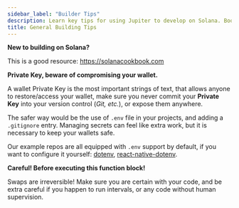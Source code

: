 ```yaml
---
sidebar_label: "Builder Tips"
description: Learn key tips for using Jupiter to develop on Solana. Boost DApp efficiency and security effortlessly.
title: General Building Tips
---
```


<head>
    <title>General Tips For Building on Solana With Jupiter | Jupiter Station</title>
    <meta name="twitter:card" content="summary" />
</head>



**New to building on Solana?**

This is a good resource: https://solanacookbook.com

**Private Key, beware of compromising your wallet.**

A wallet Private Key is the most important strings of text, that allows anyone to restore/access your wallet, make sure you never commit your **Private Key** into your version control (*Git, etc.*), or expose them anywhere.

The safer way would be the use of `.env` file in your projects, and adding a `.gitignore` entry. Managing secrets can feel like extra work, but it is necessary to keep your wallets safe.

Our example repos are all equipped with `.env` support by default, if you want to configure it yourself: [dotenv](https://github.com/motdotla/dotenv#readme), [react-native-dotenv](https://github.com/goatandsheep/react-native-dotenv).

**Careful! Before executing this function block!**

Swaps are irreversible! Make sure you are certain with your code, and be extra careful if you happen to run intervals, or any code without human supervision.
